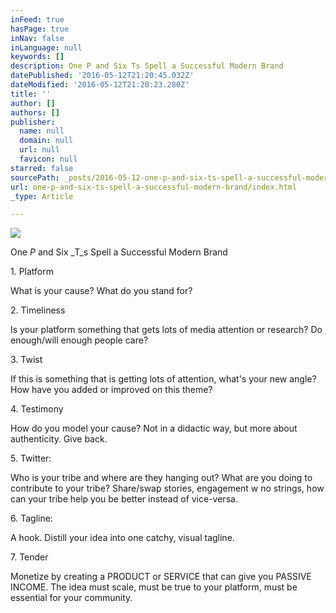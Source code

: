 ```yaml
---
inFeed: true
hasPage: true
inNav: false
inLanguage: null
keywords: []
description: One P and Six Ts Spell a Successful Modern Brand
datePublished: '2016-05-12T21:20:45.032Z'
dateModified: '2016-05-12T21:20:23.280Z'
title: ''
author: []
authors: []
publisher:
  name: null
  domain: null
  url: null
  favicon: null
starred: false
sourcePath: _posts/2016-05-12-one-p-and-six-ts-spell-a-successful-modern-brand.md
url: one-p-and-six-ts-spell-a-successful-modern-brand/index.html
_type: Article

---
```

![](https://the-grid-user-content.s3-us-west-2.amazonaws.com/b3e5ef37-6ef6-4378-b414-a8f62a126410.jpg)

One _P_ and Six _T_s Spell a Successful Modern Brand  

1\. Platform

What is your cause? What do you stand for?

2\. Timeliness

Is your platform something that gets lots of media attention or research? Do enough/will enough people care?

3\. Twist

If this is something that is getting lots of attention, what's your new angle? How have you added or improved on this theme?

4\. Testimony 

How do you model your cause? Not in a didactic way, but more about authenticity. Give back. 

5\. Twitter: 

Who is your tribe and where are they hanging out? What are you doing to contribute to your tribe? Share/swap stories, engagement w no strings, how can your tribe help you be better instead of vice-versa.

6\. Tagline: 

A hook. Distill your idea into one catchy, visual tagline.

7\. Tender

Monetize by creating a PRODUCT or SERVICE that can give you PASSIVE INCOME. The idea must scale, must be true to your platform, must be essential for your community.